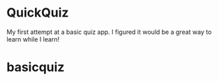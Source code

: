 # QuickQuiz
My first attempt at a basic quiz app. I figured it would be a great way to learn while I learn!
# basicquiz
